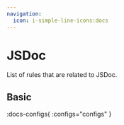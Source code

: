 ```yaml
---
navigation:
  icon: i-simple-line-icons:docs
---
```


# JSDoc

List of rules that are related to JSDoc.

## Basic

:docs-configs{ :configs="configs" } 
